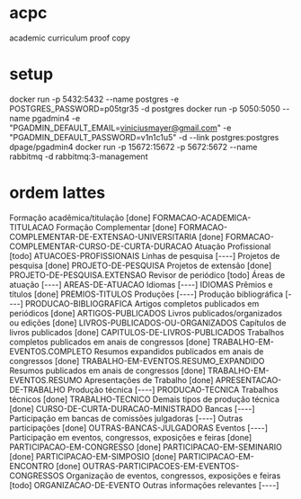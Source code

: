# acpc
academic curriculum proof copy

# setup
docker run -p 5432:5432 --name postgres -e POSTGRES_PASSWORD=p05tgr35 -d postgres
docker run -p 5050:5050 --name pgadmin4 -e "PGADMIN_DEFAULT_EMAIL=viniciusmayer@gmail.com" -e "PGADMIN_DEFAULT_PASSWORD=v1n1c1u5" -d --link postgres:postgres dpage/pgadmin4
docker run -p 15672:15672 -p 5672:5672 --name rabbitmq -d rabbitmq:3-management

# ordem lattes
Formação acadêmica/titulação                    [done] FORMACAO-ACADEMICA-TITULACAO
Formação Complementar                           [done] FORMACAO-COMPLEMENTAR-DE-EXTENSAO-UNIVERSITARIA
                                                [done] FORMACAO-COMPLEMENTAR-CURSO-DE-CURTA-DURACAO
Atuação Profissional                            [todo] ATUACOES-PROFISSIONAIS
Linhas de pesquisa                              [----]
Projetos de pesquisa                            [done] PROJETO-DE-PESQUISA
Projetos de extensão                            [done] PROJETO-DE-PESQUISA.EXTENSAO
Revisor de periódico                            [todo]
Áreas de atuação                                [----] AREAS-DE-ATUACAO
Idiomas                                         [----] IDIOMAS
Prêmios e títulos                               [done] PREMIOS-TITULOS
Produções                                       [----]
  Produção bibliográfica                        [----] PRODUCAO-BIBLIOGRAFICA
    Artigos completos publicados em periódicos  [done] ARTIGOS-PUBLICADOS
    Livros publicados/organizados ou edições    [done] LIVROS-PUBLICADOS-OU-ORGANIZADOS
    Capítulos de livros publicados              [done] CAPITULOS-DE-LIVROS-PUBLICADOS
    Trabalhos completos publicados em anais de congressos   [done] TRABALHO-EM-EVENTOS.COMPLETO
    Resumos expandidos publicados em anais de congressos    [done] TRABALHO-EM-EVENTOS.RESUMO_EXPANDIDO
    Resumos publicados em anais de congressos   [done] TRABALHO-EM-EVENTOS.RESUMO
    Apresentações de Trabalho                   [done] APRESENTACAO-DE-TRABALHO
  Produção técnica                              [----] PRODUCAO-TECNICA
    Trabalhos técnicos                          [done] TRABALHO-TECNICO
  Demais tipos de produção técnica              [done] CURSO-DE-CURTA-DURACAO-MINISTRADO
Bancas                                          [----]
  Participação em bancas de comissões julgadoras            [----]
    Outras participações                        [done] OUTRAS-BANCAS-JULGADORAS
Eventos                                         [----]
  Participação em eventos, congressos, exposições e feiras  [done] PARTICIPACAO-EM-CONGRESSO
                                                            [done] PARTICIPACAO-EM-SEMINARIO
                                                            [done] PARTICIPACAO-EM-SIMPOSIO
                                                            [done] PARTICIPACAO-EM-ENCONTRO
                                                            [done] OUTRAS-PARTICIPACOES-EM-EVENTOS-CONGRESSOS
  Organização de eventos, congressos, exposições e feiras   [todo] ORGANIZACAO-DE-EVENTO
Outras informações relevantes                   [----]
